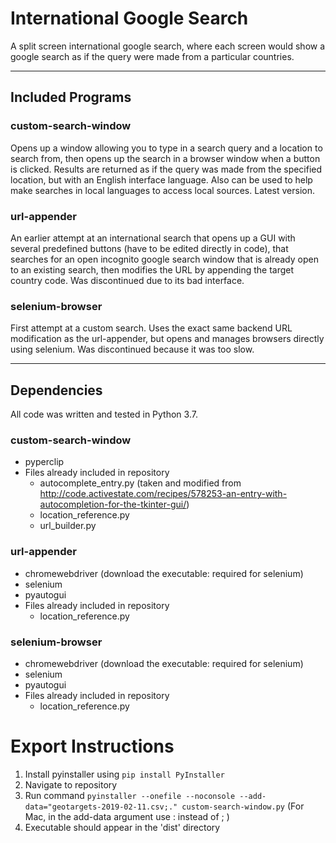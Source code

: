 # International Google Search

A split screen international google search, where each screen would show a google search as if the query were made from a particular countries.

---

## Included Programs

### custom-search-window

Opens up a window allowing you to type in a search query and a location to search from, then opens up the search in a browser window when a button is clicked. Results are returned as if the query was made from the specified location, but with an English interface language. Also can be used to help make searches in local languages to access local sources. Latest version.

### url-appender

An earlier attempt at an international search that opens up a GUI with several predefined buttons (have to be edited directly in code), that searches for an open incognito google search window that is already open to an existing search, then modifies the URL by appending the target country code. Was discontinued due to its bad interface.

### selenium-browser

First attempt at a custom search. Uses the exact same backend URL modification as the url-appender, but opens and manages browsers directly using selenium. Was discontinued because it was too slow.

---

## Dependencies

All code was written and tested in Python 3.7.

### custom-search-window
* pyperclip
* Files already included in repository
  * autocomplete_entry.py (taken and modified from <http://code.activestate.com/recipes/578253-an-entry-with-autocompletion-for-the-tkinter-gui/>)
  * location_reference.py
  * url_builder.py

### url-appender

* chromewebdriver (download the executable: required for selenium)
* selenium
* pyautogui
* Files already included in repository
  * location_reference.py

### selenium-browser

* chromewebdriver (download the executable: required for selenium)
* selenium
* pyautogui
* Files already included in repository
  * location_reference.py

# Export Instructions

1. Install pyinstaller using `pip install PyInstaller`
1. Navigate to repository
1. Run command `pyinstaller --onefile --noconsole --add-data="geotargets-2019-02-11.csv;." custom-search-window.py` (For Mac, in the add-data argument use : instead of ; )
1. Executable should appear in the 'dist' directory
